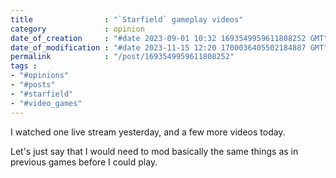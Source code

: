 ```yaml
---
title                : "`Starfield` gameplay videos"
category             : opinion
date_of_creation     : "#date 2023-09-01 10:32 1693549959611808252 GMT"
date_of_modification : "#date 2023-11-15 12:20 1700036405502184887 GMT"
permalink            : "/post/1693549959611808252"
tags :
- "#opinions"
- "#posts"
- "#starfield"
- "#video_games"
---
```


I watched one live stream yesterday, and a few more videos today.

Let's just say that I would need to mod basically the same things as in previous games before I could play.
